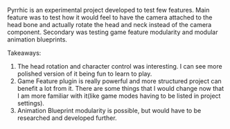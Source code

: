 Pyrrhic is an experimental project developed to test few features.
Main feature was to test how it would feel to have the camera attached to the head bone and actually rotate the head and neck instead of the camera component.
Secondary was testing game feature modularity and modular animation blueprints.

Takeaways:
  1. The head rotation and character control was interesting. I can see more polished version of it being fun to learn to play.
  2. Game Feature plugin is really powerful and more structured project can benefit a lot from it. There are some things that I would change now that I am more familiar with it(like game modes having to be listed in project settings).
  3. Animation Blueprint modularity is possible, but would have to be researched and developed further.
